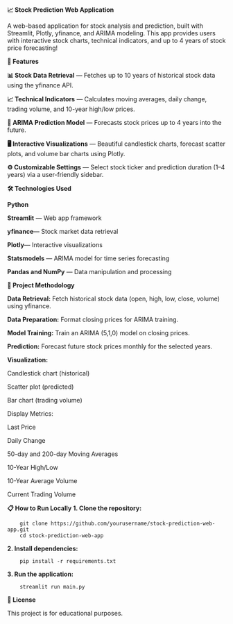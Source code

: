 **📈 Stock Prediction Web Application**

A web-based application for stock analysis and prediction, built with Streamlit, Plotly, yfinance, and ARIMA modeling.
This app provides users with interactive stock charts, technical indicators, and up to 4 years of stock price forecasting!

**🚀 Features**

**📊 Stock Data Retrieval** — Fetches up to 10 years of historical stock data using the yfinance API.

**📈 Technical Indicators** — Calculates moving averages, daily change, trading volume, and 10-year high/low prices.

**🔮 ARIMA Prediction Model** — Forecasts stock prices up to 4 years into the future.

**🖥️ Interactive Visualizations** — Beautiful candlestick charts, forecast scatter plots, and volume bar charts using Plotly.

**⚙️ Customizable Settings** — Select stock ticker and prediction duration (1–4 years) via a user-friendly sidebar.



**🛠 Technologies Used**

**Python**

**Streamlit** — Web app framework

**yfinance**— Stock market data retrieval

**Plotly**— Interactive visualizations

**Statsmodels** — ARIMA model for time series forecasting

**Pandas and NumPy** — Data manipulation and processing

**🧠 Project Methodology**

**Data Retrieval:** Fetch historical stock data (open, high, low, close, volume) using yfinance.

**Data Preparation:** Format closing prices for ARIMA training.

**Model Training:** Train an ARIMA (5,1,0) model on closing prices.

**Prediction:** Forecast future stock prices monthly for the selected years.

**Visualization:**

Candlestick chart (historical)

Scatter plot (predicted)

Bar chart (trading volume)

Display Metrics:

Last Price

Daily Change

50-day and 200-day Moving Averages

10-Year High/Low

10-Year Average Volume

Current Trading Volume


**📋 How to Run Locally**
**1. Clone the repository:**

        git clone https://github.com/yourusername/stock-prediction-web-app.git
        cd stock-prediction-web-app

**2. Install dependencies:**

        pip install -r requirements.txt

**3. Run the application:**

        streamlit run main.py


**📄 License**

This project is for educational purposes.




